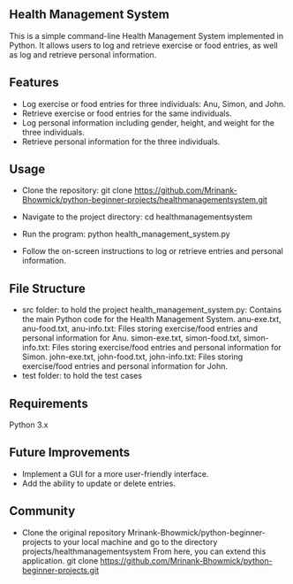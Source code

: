 ##       Health Management System
This is a simple command-line Health Management System implemented in Python. It allows users to log and retrieve exercise or food entries, as well as log and retrieve personal information.

## Features
- Log exercise or food entries for three individuals: Anu, Simon, and John.
- Retrieve exercise or food entries for the same individuals.
- Log personal information including gender, height, and weight for the three individuals.
- Retrieve personal information for the three individuals.
## Usage
- Clone the repository:
  git clone https://github.com/Mrinank-Bhowmick/python-beginner-projects/healthmanagementsystem.git

- Navigate to the project directory:
  cd healthmanagementsystem

- Run the program:
  python health_management_system.py
- Follow the on-screen instructions to log or retrieve entries and personal information.

## File Structure
- src folder: to hold the project
  health_management_system.py: Contains the main Python code for the Health Management System.
  anu-exe.txt, anu-food.txt, anu-info.txt: Files storing exercise/food entries and personal information for Anu.
  simon-exe.txt, simon-food.txt, simon-info.txt: Files storing exercise/food entries and personal information for Simon.
  john-exe.txt, john-food.txt, john-info.txt: Files storing exercise/food entries and personal information for John.
- test folder: to hold the test cases

## Requirements
  Python 3.x

## Future Improvements
- Implement a GUI for a more user-friendly interface.
- Add the ability to update or delete entries.

## Community
- Clone the original repository Mrinank-Bhowmick/python-beginner-projects
  to your local machine and go to the directory projects/healthmanagementsystem From here, you can extend this application.
  git clone https://github.com/Mrinank-Bhowmick/python-beginner-projects.git
